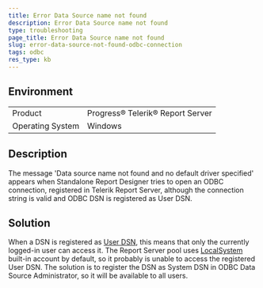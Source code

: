```yaml
---
title: Error Data Source name not found
description: Error Data Source name not found
type: troubleshooting
page_title: Error Data Source name not found
slug: error-data-source-not-found-odbc-connection
tags: odbc
res_type: kb
---
```


## Environment

<table>
 <tr>
  <td>Product</td>
  <td>Progress® Telerik® Report Server</td>
 </tr>
 <tr>
  <td>Operating System</td>
  <td>Windows</td>
 </tr>
</table>


## Description

The message 'Data source name not found and no default driver specified' appears when Standalone Report Designer tries to open an ODBC connection, registered in Telerik Report Server, although the connection string is valid and ODBC DSN is registered as User DSN.

## Solution

When a DSN is registered as [User DSN](https://support.microsoft.com/en-us/help/966915/user-dsn-vs-system-dsn), this means that only the currently logged-in user can access it. The Report Server pool uses [LocalSystem](https://social.msdn.microsoft.com/Forums/sqlserver/en-US/31d57870-1faa-4e14-8527-ce77b1ff40e4/local-service-local-system-or-network-service?forum=sqlsecurity) built-in account by default, so it probably is unable to access the registered User DSN. The solution is to register the DSN as System DSN in ODBC Data Source Administrator, so it will be available to all users.
